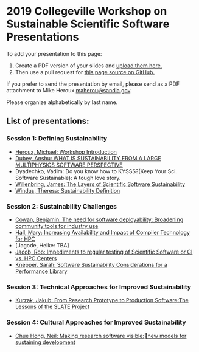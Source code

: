 # 2019 Collegeville Workshop on Sustainable Scientific Software Presentations

To add your presentation to this page:
1. Create a PDF version of your slides and [upload them here.](https://github.com/Collegeville/CW3S19/upload/master/WorkshopResources/Presentations)
1. Then use a pull request for [this page source on GitHub.](https://github.com/Collegeville/CW3S19/edit/master/WorkshopResources/Presentations/PresentationList.md)

If you prefer to send the presentation by email, please send as a PDF attachment to Mike Heroux <maherou@sandia.gov>.

Please organize alphabetically by last name.

## List of presentations:
### Session 1: Defining Sustainability
- [Heroux, Michael: Workshop Introduction](HerouxIntroduction.pdf)
- [Dubey, Anshu: WHAT IS SUSTAINABILITY FROM A LARGE MULTIPHYSICS SOFTWARE PERSPECTIVE](sustainability_collegeville.pdf)
- Dyadechko, Vadim: Do you know how to KYSSS?(Keep Your Sci. Software Sustainable): A tough love story.
- [Willenbring, James: The Layers of Scientific Software Sustainability](2019CollegevilleWorkshopWillenbring.pdf)
- [Windus, Theresa: Sustainability Definition](Windus-Sustainability-7-23-19.pdf)
### Session 2: Sustainability Challenges
- [Cowan, Benjamin: The need for software deployability: Broadening community tools for industry use](deployability_redacted.pdf)
- [Hall, Mary: Increasing Availability and Impact of Compiler Technology for HPC](Hall-CW3S19.pdf)
- [Jagode, Heike: TBA]
- [Jacob, Rob: Impediments to regular testing of Scientific Software or CI vs. HPC Centers](JacobCW3S19Testing.pdf)
- [Knepper, Sarah: Software Sustainability Considerations for a Performance Library](CW3S19_Knepper.pdf)
### Session 3: Technical Approaches for Improved Sustainability
- [Kurzak, Jakub: From Research Prototype to Production Software:The Lessons of the SLATE Project](CW3S19-Kurzak.pdf)
### Session 4: Cultural Approaches for Improved Sustainability
- [Chue Hong, Neil: Making research software visible:new models for sustaining development](20190724%20CW3S19%20Chue%20Hong.pdf)
